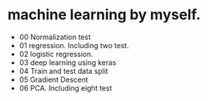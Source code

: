 # machine learning by myself.

* 00 Normalization test
* 01 regression. Including two test.
* 02 logistic regression.
* 03 deep learning using keras
* 04 Train and test data split
* 05 Gradient Descent
* 06 PCA. Including eight test